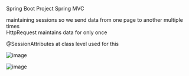 

Spring Boot Project
Spring MVC

maintaining sessions so we send data from one page to another multiple times  
HttpRequest maintains data for only once

@SessionAttributes at class level used for this  

![image](https://github.com/user-attachments/assets/7931be5b-e297-4a2a-90b1-b8bb86d4b400)

![image](https://github.com/user-attachments/assets/5722b218-793c-4ae3-8fb0-0b9055b56671)

